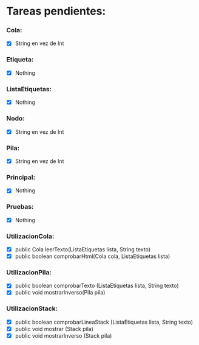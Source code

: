 # Tareas pendientes:
### Cola:
- [x] String en vez de Int
### Etiqueta:
- [x] Nothing
### ListaEtiquetas:
- [x] Nothing
### Nodo:
- [x] String en vez de Int
### Pila:
- [x] String en vez de Int
### Principal:
- [x] Nothing
### Pruebas:
- [x] Nothing
### UtilizacionCola:
- [x] public Cola leerTexto(ListaEtiquetas lista, String texto)
- [x] public boolean comprobarHtml(Cola cola, ListaEtiquetas lista)
### UtilizacionPila:
- [x] public boolean comprobarTexto (ListaEtiquetas lista, String texto)
- [x] public void mostrarInverso(Pila pila)
### UtilizacionStack:
- [x] public boolean comprobarLineaStack (ListaEtiquetas lista, String texto)
- [x] public void mostrar (Stack <String> pila)
- [x] public void mostrarInverso (Stack <String> pila)